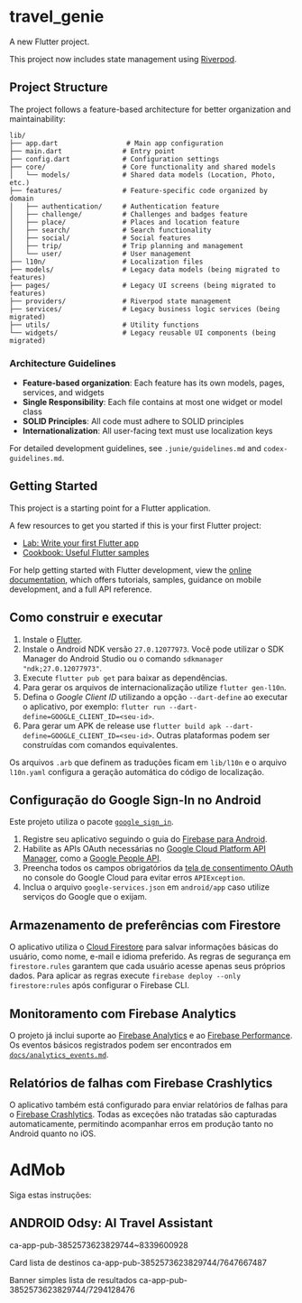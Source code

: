 # travel_genie

A new Flutter project.

This project now includes state management using [Riverpod](https://riverpod.dev).

## Project Structure

The project follows a feature-based architecture for better organization and maintainability:

```
lib/
├── app.dart                 # Main app configuration
├── main.dart               # Entry point
├── config.dart             # Configuration settings
├── core/                   # Core functionality and shared models
│   └── models/             # Shared data models (Location, Photo, etc.)
├── features/               # Feature-specific code organized by domain
│   ├── authentication/     # Authentication feature
│   ├── challenge/          # Challenges and badges feature
│   ├── place/              # Places and location feature
│   ├── search/             # Search functionality
│   ├── social/             # Social features
│   ├── trip/               # Trip planning and management
│   └── user/               # User management
├── l10n/                   # Localization files
├── models/                 # Legacy data models (being migrated to features)
├── pages/                  # Legacy UI screens (being migrated to features)
├── providers/              # Riverpod state management
├── services/               # Legacy business logic services (being migrated)
├── utils/                  # Utility functions
└── widgets/                # Legacy reusable UI components (being migrated)
```

### Architecture Guidelines

- **Feature-based organization**: Each feature has its own models, pages, services, and widgets
- **Single Responsibility**: Each file contains at most one widget or model class
- **SOLID Principles**: All code must adhere to SOLID principles
- **Internationalization**: All user-facing text must use localization keys

For detailed development guidelines, see `.junie/guidelines.md` and `codex-guidelines.md`.

## Getting Started

This project is a starting point for a Flutter application.

A few resources to get you started if this is your first Flutter project:

- [Lab: Write your first Flutter app](https://docs.flutter.dev/get-started/codelab)
- [Cookbook: Useful Flutter samples](https://docs.flutter.dev/cookbook)

For help getting started with Flutter development, view the
[online documentation](https://docs.flutter.dev/), which offers tutorials,
samples, guidance on mobile development, and a full API reference.

## Como construir e executar

1. Instale o [Flutter](https://docs.flutter.dev/get-started/install).
2. Instale o Android NDK versão `27.0.12077973`. Você pode utilizar o SDK Manager do Android Studio ou o comando `sdkmanager "ndk;27.0.12077973"`.
3. Execute `flutter pub get` para baixar as dependências.
4. Para gerar os arquivos de internacionalização utilize `flutter gen-l10n`.
5. Defina o *Google Client ID* utilizando a opção `--dart-define` ao executar o aplicativo, por exemplo:
   `flutter run --dart-define=GOOGLE_CLIENT_ID=<seu-id>`.
6. Para gerar um APK de release use `flutter build apk --dart-define=GOOGLE_CLIENT_ID=<seu-id>`. Outras plataformas podem ser construídas com comandos equivalentes.

Os arquivos `.arb` que definem as traduções ficam em `lib/l10n` e o arquivo `l10n.yaml` configura a geração automática do código de localização.

## Configuração do Google Sign-In no Android

Este projeto utiliza o pacote [`google_sign_in`](https://pub.dev/packages/google_sign_in).

1. Registre seu aplicativo seguindo o guia do [Firebase para Android](https://firebase.google.com/docs/android/setup).
2. Habilite as APIs OAuth necessárias no [Google Cloud Platform API Manager](https://console.developers.google.com/), como a [Google People API](https://developers.google.com/people/).
3. Preencha todos os campos obrigatórios da [tela de consentimento OAuth](https://console.developers.google.com/apis/credentials/consent) no console do Google Cloud para evitar erros `APIException`.
4. Inclua o arquivo `google-services.json` em `android/app` caso utilize serviços do Google que o exijam.

## Armazenamento de preferências com Firestore

O aplicativo utiliza o [Cloud Firestore](https://firebase.google.com/docs/firestore) para salvar informações básicas do usuário, como nome, e-mail e idioma preferido. As regras de segurança em `firestore.rules` garantem que cada usuário acesse apenas seus próprios dados. Para aplicar as regras execute `firebase deploy --only firestore:rules` após configurar o Firebase CLI.

## Monitoramento com Firebase Analytics

O projeto já inclui suporte ao [Firebase Analytics](https://firebase.google.com/docs/analytics) e ao [Firebase Performance](https://firebase.google.com/docs/perf-mon). Os eventos básicos registrados podem ser encontrados em [`docs/analytics_events.md`](docs/analytics_events.md).

## Relatórios de falhas com Firebase Crashlytics

O aplicativo também está configurado para enviar relatórios de falhas para o
[Firebase Crashlytics](https://firebase.google.com/products/crashlytics). Todas
as exceções não tratadas são capturadas automaticamente, permitindo acompanhar
erros em produção tanto no Android quanto no iOS.

# AdMob
Siga estas instruções:

## ANDROID Odsy: AI Travel Assistant
ca-app-pub-3852573623829744~8339600928

Card lista de destinos
ca-app-pub-3852573623829744/7647667487

Banner simples lista de resultados
ca-app-pub-3852573623829744/7294128476
